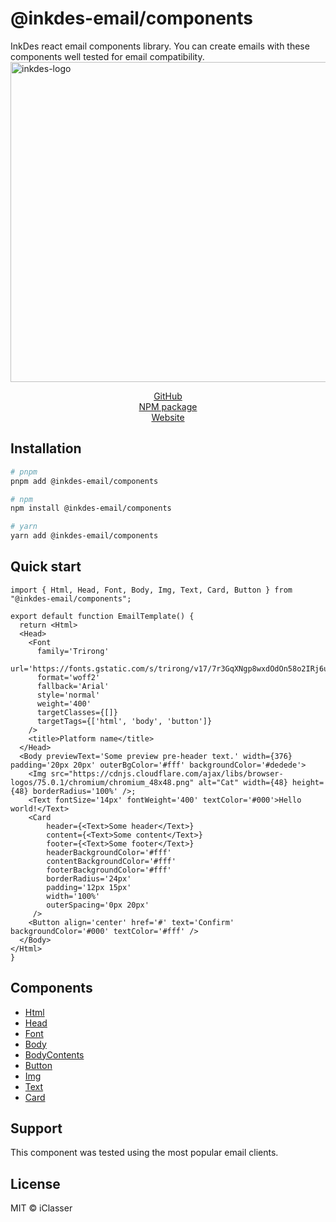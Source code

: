 # @inkdes-email/components
InkDes react email components library. You can create emails with these components well tested for email compatibility.
<br />
<img width="512" height="512" alt="inkdes-logo" src="https://github.com/user-attachments/assets/8e885609-d2bb-46ab-a760-ae896757ff60" />


<div style='text-align:center'>
  <a href='https://github.com/iClasser/inkdes-email-comps'>GitHub<a>
  </hr>
</div>


<div style='text-align:center'>
  <a href='https://www.npmjs.com/package/@inkdes-email/components'>NPM package<a>
  </hr>
</div>


<div style='text-align:center'>
  <a href='https://inkdes.com'>Website<a>
  </hr>
</div>

## Installation

```bash
# pnpm
pnpm add @inkdes-email/components

# npm
npm install @inkdes-email/components

# yarn
yarn add @inkdes-email/components
```

## Quick start

```tsx
import { Html, Head, Font, Body, Img, Text, Card, Button } from "@inkdes-email/components";

export default function EmailTemplate() {
  return <Html>
  <Head>
    <Font 
      family='Trirong'
      url='https://fonts.gstatic.com/s/trirong/v17/7r3GqXNgp8wxdOdOn58o2IRj6unHgw.woff2'
      format='woff2'
      fallback='Arial'
      style='normal'
      weight='400'
      targetClasses={[]}
      targetTags={['html', 'body', 'button']}
    />
    <title>Platform name</title>
  </Head>
  <Body previewText='Some preview pre-header text.' width={376} padding='20px 20px' outerBgColor='#fff' backgroundColor='#dedede'>
    <Img src="https://cdnjs.cloudflare.com/ajax/libs/browser-logos/75.0.1/chromium/chromium_48x48.png" alt="Cat" width={48} height={48} borderRadius='100%' />;
    <Text fontSize='14px' fontWeight='400' textColor='#000'>Hello world!</Text>
    <Card 
        header={<Text>Some header</Text>}
        content={<Text>Some content</Text>}
        footer={<Text>Some footer</Text>}
        headerBackgroundColor='#fff'
        contentBackgroundColor='#fff'
        footerBackgroundColor='#fff'
        borderRadius='24px' 
        padding='12px 15px'
        width='100%'
        outerSpacing='0px 20px' 
     />
    <Button align='center' href='#' text='Confirm' backgroundColor='#000' textColor='#fff' />
  </Body>
</Html>
}
```

## Components

 - <a href='https://github.com/iClasser/inkdes-email-comps/tree/canary/packages/html'>Html</a>
 - <a href='https://github.com/iClasser/inkdes-email-comps/tree/canary/packages/head'>Head</a>
 - <a href='https://github.com/iClasser/inkdes-email-comps/tree/canary/packages/font'>Font</a>
 - <a href='https://github.com/iClasser/inkdes-email-comps/tree/canary/packages/body'>Body</a>
 - <a href='https://github.com/iClasser/inkdes-email-comps/tree/canary/packages/body-contents'>BodyContents</a>
 - <a href='https://github.com/iClasser/inkdes-email-comps/tree/canary/packages/button'>Button</a>
 - <a href='https://github.com/iClasser/inkdes-email-comps/tree/canary/packages/img'>Img</a>
 - <a href='https://github.com/iClasser/inkdes-email-comps/tree/canary/packages/text'>Text</a>
 - <a href='https://github.com/iClasser/inkdes-email-comps/tree/canary/packages/card'>Card</a>

## Support

This component was tested using the most popular email clients.

## License

MIT © iClasser


